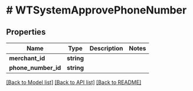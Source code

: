 # # WTSystemApprovePhoneNumber

## Properties

Name | Type | Description | Notes
------------ | ------------- | ------------- | -------------
**merchant_id** | **string** |  |
**phone_number_id** | **string** |  |

[[Back to Model list]](../../README.md#models) [[Back to API list]](../../README.md#endpoints) [[Back to README]](../../README.md)
